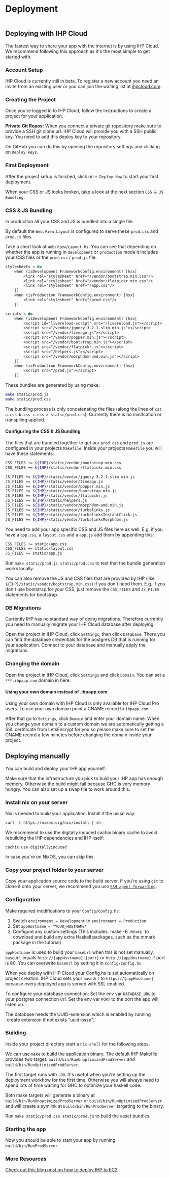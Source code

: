 # Deployment

```toc
```

## Deploying with IHP Cloud

The fastest way to share your app with the internet is by using IHP Cloud. We recommend following this approach as it's the most simple to get started with.

### Account Setup

IHP Cloud is currently still in beta. To register a new account you need an invite from an existing user or you can join the waiting list at [ihpcloud.com](https://ihpcloud.com/).

### Creating the Project

Once you're logged in to IHP Cloud, follow the instructions to create a project for your application.

**Private Git Repos:**
When you connect a private git repository make sure to provide a SSH git clone url. IHP Cloud will provide you with a SSH public key. You need to add this deploy key to your repository.

On GitHub you can do this by opening the repository settings and clicking on `Deploy keys`.

### First Deployment

After the project setup is finished, click on `+ Deploy Now` to start your first deployment.

When your CSS or JS looks broken, take a look at the next section `CSS & JS Bundling`.

### CSS & JS Bundling

In production all your CSS and JS is bundled into a single file.

By default the `Web.View.Layout` is configured to serve these `prod.css` and `prod.js` files.

Take a short look at `Web/View/Layout.hs`. You can see that depending on whether the app is running in `development` or `production` mode it includes your CSS files or the `prod.css` / `prod.js` file.

```haskell
stylesheets = do
    when (isDevelopment FrameworkConfig.environment) [hsx|
        <link rel="stylesheet" href="/vendor/bootstrap.min.css"/>
        <link rel="stylesheet" href="/vendor/flatpickr.min.css"/>
        <link rel="stylesheet" href="/app.css"/>
    |]
    when (isProduction FrameworkConfig.environment) [hsx|
        <link rel="stylesheet" href="/prod.css"/>
    |]

scripts = do
    when (isDevelopment FrameworkConfig.environment) [hsx|
        <script id="livereload-script" src="/livereload.js"></script>
        <script src="/vendor/jquery-3.2.1.slim.min.js"></script>
        <script src="/vendor/timeago.js"></script>
        <script src="/vendor/popper.min.js"></script>
        <script src="/vendor/bootstrap.min.js"></script>
        <script src="/vendor/flatpickr.js"></script>
        <script src="/helpers.js"></script>
        <script src="/vendor/morphdom-umd.min.js"></script>
    |]
    when (isProduction FrameworkConfig.environment) [hsx|
        <script src="/prod.js"></script>
    |]
```

These bundles are generated by using make:

```bash
make static/prod.js
make static/prod.css
```

The bundling process is only concatenating the files (along the lines of `cat a.css b.css c.css > static/prod.css`). Currently there is no minifcation or transpiling applied.

#### Configuring the CSS & JS Bundling

The files that are bundled together to get our `prod.css` and `prod.js` are configured in your projects `Makefile`. Inside your projects `Makefile` you will have these statements:

```bash
CSS_FILES += ${IHP}/static/vendor/bootstrap.min.css
CSS_FILES += ${IHP}/static/vendor/flatpickr.min.css

JS_FILES += ${IHP}/static/vendor/jquery-3.2.1.slim.min.js
JS_FILES += ${IHP}/static/vendor/timeago.js
JS_FILES += ${IHP}/static/vendor/popper.min.js
JS_FILES += ${IHP}/static/vendor/bootstrap.min.js
JS_FILES += ${IHP}/static/vendor/flatpickr.js
JS_FILES += ${IHP}/static/helpers.js
JS_FILES += ${IHP}/static/vendor/morphdom-umd.min.js
JS_FILES += ${IHP}/static/vendor/turbolinks.js
JS_FILES += ${IHP}/static/vendor/turbolinksInstantClick.js
JS_FILES += ${IHP}/static/vendor/turbolinksMorphdom.js
```

You need to add your app specific CSS and JS files here as well. E.g. if you have a `app.css`, a `layout.css` and a `app.js` add them by appending this:

```bash
CSS_FILES += static/app.css
CSS_FILES += static/layout.css
JS_FILES += static/app.js
```

Run `make static/prod.js static/prod.css` to test that the bundle generation works locally.

You can also remove the JS and CSS files that are provided by IHP (like `${IHP}/static/vendor/bootstrap.min.css`) if you don't need them. E.g. if you don't use bootstrap for your CSS, just remove the `CSS_FILES` and `JS_FILES` statements for bootstrap.

### DB Migrations

Currently IHP has no standard way of doing migrations. Therefore currently you need to manually migrate your IHP Cloud database after deploying.

Open the project in IHP Cloud, click  `Settings`, then click `Database`. There you can find the database credentials for the postgres DB that is running for your application. Connect to your database and manually apply the migrations.

### Changing the domain

Open the project in IHP Cloud, click `Settings` and click `Domain`. You can set a `***.ihpapp.com` domain in here. 

#### Using your own domain instead of .ihpapp.com

Using your own domain with IHP Cloud is only available for IHP Cloud Pro users. 
To use your own domain point a CNAME record to `ihpapp.com`.

After that go to `Settings`, click `Domain` and enter your domain name.
When you change your domain to a custom domain we are automatically getting a SSL certificate from
LetsEncrypt for you so please make sure to set the CNAME record a few minutes before changing the domain inside your project.


## Deploying manually

You can build and deploy your IHP app yourself.

Make sure that the infrastructure you pick to buid your IHP app has enough memory. Otherwise the build might fail because GHC is very memory hungry. You can also set up a swap file to work around this.


### Install nix on your server

Nix is needed to build your application. Install it the usual way:

```bash
curl -L https://nixos.org/nix/install | sh
```

We recommend to use the digitally induced cachix binary cache to avoid rebuilding the IHP dependencies and IHP itself:

```
cachix use digitallyinduced
```

In case you're on NixOS, you can skip this.

### Copy your project folder to your server

Copy your application source code to the build server. If you're using `git` to clone it onto your server, we recommend you use [`SSH agent forwarding`](https://docs.github.com/en/developers/overview/using-ssh-agent-forwarding).

### Configuration

Make required modifications to your `Config/Config.hs`:

1. Switch `environment = Development` to `environment = Production`
2. Set `appHostname = "YOUR_HOSTNAME"`
3. Configure any custom settings
(This includes ´make -B .envrc´ to download and build any extra Haskell packages, such as the mmark package in the tutorial)

`appHostname` is used to build your `baseUrl` when this is not set manually.
`baseUrl` equals `http://{appHostname}:{port}` or `http://{appHostname}` if port is 80.
You can overwrite `baseUrl` by setting it in `Config/Config.hs`

When you deploy with IHP Cloud your Config.hs is set automatically on project creation.
IHP Cloud sets your `baseUrl` to `https://{appHostname}` because every deployed app is served with SSL enabled.

To configure your database connection: Set the env var `DATABASE_URL` to your postgres connection url. 
Set the env var `PORT` to the port the app will listen on.

The database needs the UUID-extension which is enabled by running ´create extension if not exists "uuid-ossp";´


### Building

Inside your project directory start a `nix-shell` for the following steps.

We can use `make` to build the application binary. The default IHP Makefile provides two target: `build/bin/RunUnoptimizedProdServer` and `build/bin/RunOptimizedProdServer`.

The first target runs with `-O0`. It's useful when you're setting up the deployment workflow for the first time. Otherwise you will always need to spend lots of time waiting for GHC to optimize your haskell code.

Both make targets will generate a binary at `build/bin/RunUnoptimizedProdServer` or `build/bin/RunOptimizedProdServer` and will create a symlink at `build/bin/RunProdServer` targeting to the binary. 

Run `make static/prod.css static/prod.js` to build the asset bundles.

### Starting the app

Now you should be able to start your app by running `build/bin/RunProdServer`.


### More Resources

[Check out this blog post on how to deploy IHP to EC2](http://harlambert.co.uk/ihp_notes/).
